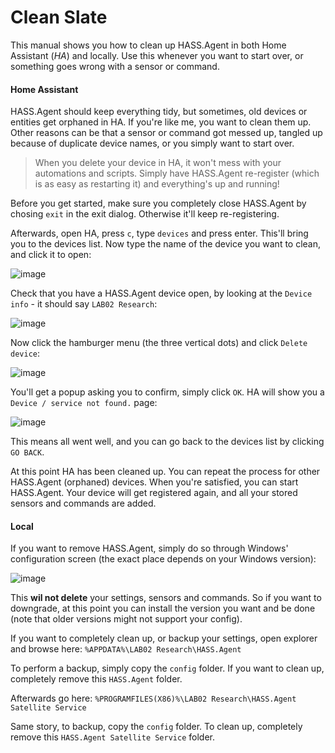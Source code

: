 # Clean Slate

This manual shows you how to clean up HASS.Agent in both Home Assistant (*HA*) and locally. Use this whenever you want to start over, or something goes wrong with a sensor or command.

#### Home Assistant

HASS.Agent should keep everything tidy, but sometimes, old devices or entities get orphaned in HA. If you're like me, you want to clean them up. Other reasons can be that a sensor or command got messed up, tangled up because of duplicate device names, or you simply want to start over.

> When you delete your device in HA, it won't mess with your automations and scripts. Simply have HASS.Agent re-register (which is as easy as restarting it) and everything's up and running!

Before you get started, make sure you completely close HASS.Agent by chosing `exit` in the exit dialog. Otherwise it'll keep re-registering.

Afterwards, open HA, press `c`, type `devices` and press enter. This'll bring you to the devices list. Now type the name of the device you want to clean, and click it to open:

![image](https://user-images.githubusercontent.com/81011038/174077501-afd7458e-9579-4f30-9e1a-8596c4a31d43.png)

Check that you have a HASS.Agent device open, by looking at the `Device info` - it should say `LAB02 Research`:

![image](https://user-images.githubusercontent.com/81011038/174077693-8e55217b-88fa-431a-8fc3-72c62827d5b1.png)

Now click the hamburger menu (the three vertical dots) and click `Delete device`:

![image](https://user-images.githubusercontent.com/81011038/174077836-6b79412c-7273-4f05-bc1f-05bfb93ccaa2.png)

You'll get a popup asking you to confirm, simply click `OK`. HA will show you a `Device / service not found.` page:

![image](https://user-images.githubusercontent.com/81011038/174077930-07496805-8e97-49c6-a5c7-9572418bc3c3.png)

This means all went well, and you can go back to the devices list by clicking `GO BACK`.

At this point HA has been cleaned up. You can repeat the process for other HASS.Agent (orphaned) devices. When you're satisfied, you can start HASS.Agent. Your device will get registered again, and all your stored sensors and commands are added.

#### Local

If you want to remove HASS.Agent, simply do so through Windows' configuration screen (the exact place depends on your Windows version):

![image](https://user-images.githubusercontent.com/81011038/174079239-0042e932-ff03-4905-a4af-6738c3195b98.png)

This **wil not delete** your settings, sensors and commands. So if you want to downgrade, at this point you can install the version you want and be done (note that older versions might not support your config).

If you want to completely clean up, or backup your settings, open explorer and browse here: `%APPDATA%\LAB02 Research\HASS.Agent`

To perform a backup, simply copy the `config` folder. If you want to clean up, completely remove this `HASS.Agent` folder.

Afterwards go here: `%PROGRAMFILES(X86)%\LAB02 Research\HASS.Agent Satellite Service`

Same story, to backup, copy the `config` folder. To clean up, completely remove this `HASS.Agent Satellite Service` folder.
